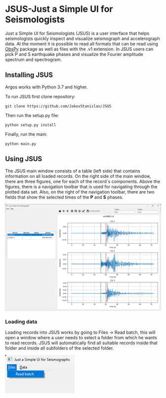 # JSUS-Just a Simple UI for Seismologists

Just a Simple UI for Seismologists (JSUS) is a user interface that helps seismologists quickly inspect and visualize seismograph and accelerograph data. At the moment it is possible to read all formats that can be read using [ObsPy](https://docs.obspy.org/) package as well as files with the .v1 extension. In JSUS users can pick P and S earthquake phases and visualize the Fourier amplitude spectrum and spectrogram.

## Installing JSUS

Argos works with Python 3.7 and higher.

To run JSUS first clone repository:

    git clone https://github.com/JakovStanislav/JSUS
    
Then run the setup.py file:

    python setup.py install
    
Finally, run the main:

    python main.py
    
## Using JSUS
The JSUS main window consists of a table (left side) that contains information on all loaded records. On the right side of the main window, there are three figures, one for each of the record´s components. Above the figures, there is a navigation toolbar that is used for navigating through the plotted data set. Also, on the right of the navigation toolbar, there are two fields that show the selected times of the **P** and **S** phases.

![main window_screenshot](Screenshots/Main_window.png)

### Loading data
Loading records into JSUS works by going to Files → Read batch, this will open a window where a user needs to select a folder from which he wants to read records. JSUS will automatically find all suitable records inside that folder and inside all subfolders of the selected folder.

![reading_files_screenshot](Screenshots/Reading_files.png)
